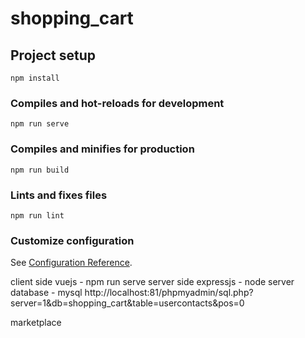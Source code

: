 # shopping_cart

## Project setup
```
npm install
```

### Compiles and hot-reloads for development
```
npm run serve
```

### Compiles and minifies for production
```
npm run build
```

### Lints and fixes files
```
npm run lint
```

### Customize configuration
See [Configuration Reference](https://cli.vuejs.org/config/).

client side vuejs - npm run serve
server side expressjs - node server
database - mysql
http://localhost:81/phpmyadmin/sql.php?server=1&db=shopping_cart&table=usercontacts&pos=0

marketplace

